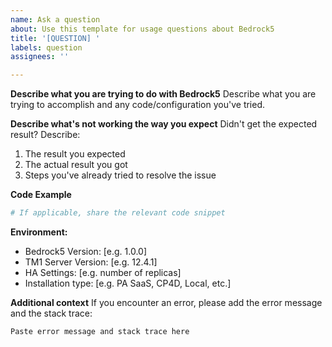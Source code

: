 ```yaml
---
name: Ask a question
about: Use this template for usage questions about Bedrock5
title: '[QUESTION] '
labels: question
assignees: ''

---
```


**Describe what you are trying to do with Bedrock5**
Describe what you are trying to accomplish and any code/configuration you've tried.

**Describe what's not working the way you expect**
Didn't get the expected result? Describe:
1. The result you expected
2. The actual result you got
3. Steps you've already tried to resolve the issue

**Code Example**
```python
# If applicable, share the relevant code snippet
```

**Environment:**
- Bedrock5 Version: [e.g. 1.0.0]
- TM1 Server Version: [e.g. 12.4.1]
- HA Settings: [e.g. number of replicas]
- Installation type: [e.g. PA SaaS, CP4D, Local, etc.]

**Additional context**
If you encounter an error, please add the error message and the stack trace:
```
Paste error message and stack trace here
```